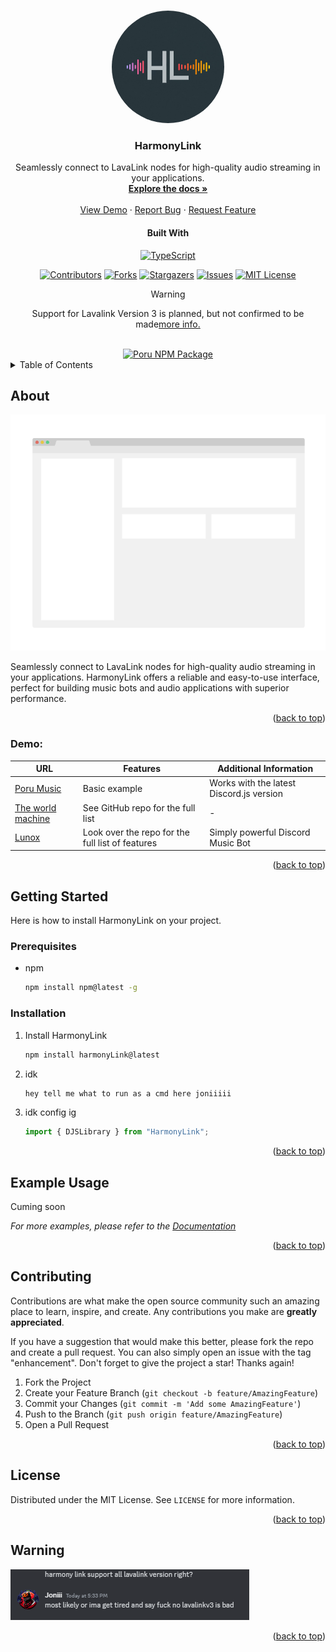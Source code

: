 
<a name="readme-top"></a>


<br/>

<div align="center">
  <a href="https://github.com/Joniii11/HarmonyLink">
    <img src="images/HarmonyLink.jpg" alt="Logo" width="180" height="180" style="border-radius: 50%;">
  </a>

<h3 align="center">HarmonyLink</h3>

  <p align="center">
    Seamlessly connect to LavaLink nodes for high-quality audio streaming in your applications. 
    <br />
    <a href="https://github.com/Joniii11/HarmonyLink"><strong>Explore the docs »</strong></a>
    <br />
  <br />
    <a href="#demo">View Demo</a>
    ·
    <a href="https://github.com/Joniii11/HarmonyLink/issues/new?labels=bug&template=bug-report---.md">Report Bug</a>
    ·
    <a href="https://github.com/Joniii11/HarmonyLink/issues/new?labels=enhancement&template=feature-request---.md">Request Feature</a>
  </p>
   <h4>Built With</h4>

  [![TypeScript][ts]][ts-url]

  [![Contributors][contributors-shield]][contributors-url]
[![Forks][forks-shield]][forks-url]
[![Stargazers][stars-shield]][stars-url]
[![Issues][issues-shield]][issues-url]
[![MIT License][license-shield]][license-url]

> [!WARNING]  
> Support for Lavalink Version 3 is planned, but not confirmed to be made<a href="#warning">more info.</a>
<br>
 <a href="https://nodei.co/npm/poru/">
    <img src="https://nodei.co/npm/poru.png?downloads=true&downloadRank=true&stars=true" alt="Poru NPM Package"/>
    </a>
</div>

<details>
  <summary>Table of Contents</summary>
  <ol>
    <li>
      <a href="#about">About</a>
      <ul>
        <li><a href="#demo">Demo</a></li>
        <li><a href="#built-with">Built With</a></li>
      </ul>
    </li>
    <li>
      <a href="#getting-started">Getting Started</a>
      <ul>
        <li><a href="#prerequisites">Prerequisites</a></li>
        <li><a href="#installation">Installation</a></li>
      </ul>
    </li>
    <li><a href="#example-usage">Example Usage</a></li>
    <li><a href="#contributing">Contributing</a></li>
    <li><a href="#license">License</a></li>
    <li><a href="#warning">Warning</a></li>
  </ol>
</details>

## About

[![Product Name Screen Shot][product-screenshot]](https://github.com/Joniii11/HarmonyLink)

Seamlessly connect to LavaLink nodes for high-quality audio streaming in your applications. HarmonyLink offers a reliable and easy-to-use interface, perfect for building music bots and audio applications with superior performance.

<p align="right">(<a href="#readme-top">back to top</a>)</p>

### Demo:

| URL | Features | Additional Information |
|-----|----------|------------------------|
| [Poru Music](https://github.com/parasop/poru-example) | Basic example | Works with the latest Discord.js version |
| [The world machine](https://github.com/Reishimanfr/TWM-bot) | See GitHub repo for the full list | - |
| [Lunox](https://github.com/adh319/Lunox) | Look over the repo for the full list of features | Simply powerful Discord Music Bot |

<p align="right">(<a href="#readme-top">back to top</a>)</p>

## Getting Started

Here is how to install HarmonyLink on your project.

### Prerequisites
* npm
  ```sh
  npm install npm@latest -g
  ```

### Installation
1. Install HarmonyLink
   ```sh
   npm install harmonyLink@latest
   ```
2. idk 
   ```sh
   hey tell me what to run as a cmd here joniiiii
   ```
3. idk config ig
   ```js
   import { DJSLibrary } from "HarmonyLink";
   ```

<p align="right">(<a href="#readme-top">back to top</a>)</p>

## Example Usage

Cuming soon

_For more examples, please refer to the [Documentation](https://github.com/Joniii11/HarmonyLink)_

<p align="right">(<a href="#readme-top">back to top</a>)</p>

## Contributing

Contributions are what make the open source community such an amazing place to learn, inspire, and create. Any contributions you make are **greatly appreciated**.

If you have a suggestion that would make this better, please fork the repo and create a pull request. You can also simply open an issue with the tag "enhancement".
Don't forget to give the project a star! Thanks again!

1. Fork the Project
2. Create your Feature Branch (`git checkout -b feature/AmazingFeature`)
3. Commit your Changes (`git commit -m 'Add some AmazingFeature'`)
4. Push to the Branch (`git push origin feature/AmazingFeature`)
5. Open a Pull Request

<p align="right">(<a href="#readme-top">back to top</a>)</p>

## License

Distributed under the MIT License. See `LICENSE` for more information.

<p align="right">(<a href="#readme-top">back to top</a>)</p>

## Warning

<img src="images/nov3.PNG" alt="No V3 Supported Bitch">

<p align="right">(<a href="#readme-top">back to top</a>)</p>


[contributors-shield]: https://img.shields.io/github/contributors/Joniii11/HarmonyLink.svg?style=for-the-badge
[contributors-url]: https://github.com/Joniii11/HarmonyLink/graphs/contributors
[forks-shield]: https://img.shields.io/github/forks/Joniii11/HarmonyLink.svg?style=for-the-badge
[forks-url]: https://github.com/Joniii11/HarmonyLink/network/members
[stars-shield]: https://img.shields.io/github/stars/Joniii11/HarmonyLink.svg?style=for-the-badge
[stars-url]: https://github.com/Joniii11/HarmonyLink/stargazers
[issues-shield]: https://img.shields.io/github/issues/Joniii11/HarmonyLink.svg?style=for-the-badge
[issues-url]: https://github.com/Joniii11/HarmonyLink/issues
[license-shield]: https://img.shields.io/github/license/Joniii11/HarmonyLink.svg?style=for-the-badge
[license-url]: https://github.com/Joniii11/HarmonyLink/blob/master/LICENSE.txt
[product-screenshot]: images/screenshot.png
[ts]: https://img.shields.io/badge/TypeScript-007ACC?logo=typescript&logoColor=white
[ts-url]: https://www.typescriptlang.org/
